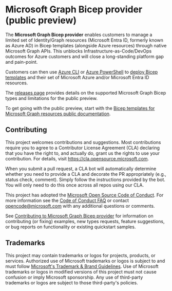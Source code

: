 # Microsoft Graph Bicep provider (public preview)

The **Microsoft Graph Bicep provider** enables customers to manage a limited set of Identity/Graph resources (Microsoft Entra ID, formerly known as Azure AD) in Bicep templates (alongside Azure resources) through native Microsoft Graph APIs.
This unblocks Infrastructure-as-Code/DevOps outcomes for Azure customers and will close a long-standing platform gap and pain-point.

Customers can then use [Azure CLI](https://learn.microsoft.com/cli/azure/) or [Azure PowerShell](https://learn.microsoft.com/powershell/azure/) to [deploy Bicep templates](https://learn.microsoft.com/azure/azure-resource-manager/bicep/deploy-cli) and their set of Microsoft Azure and/or Microsoft Entra ID resources.

The [releases page](https://github.com/microsoftgraph/msgraph-bicep-types/releases) provides details on the supported Microsoft Graph Bicep types and limitations for the public preview.

To get going with the public preview, start with the [Bicep templates for Microsoft Graph resources public documentation](https://aka.ms/graphbicep).

## Contributing

This project welcomes contributions and suggestions.  Most contributions require you to agree to a
Contributor License Agreement (CLA) declaring that you have the right to, and actually do, grant us
the rights to use your contribution. For details, visit https://cla.opensource.microsoft.com.

When you submit a pull request, a CLA bot will automatically determine whether you need to provide
a CLA and decorate the PR appropriately (e.g., status check, comment). Simply follow the instructions
provided by the bot. You will only need to do this once across all repos using our CLA.

This project has adopted the [Microsoft Open Source Code of Conduct](https://opensource.microsoft.com/codeofconduct/).
For more information see the [Code of Conduct FAQ](https://opensource.microsoft.com/codeofconduct/faq/) or
contact [opencode@microsoft.com](mailto:opencode@microsoft.com) with any additional questions or comments.

See [Contributing to Microsoft Graph Bicep provider](./CONTRIBUTING.md) for information on contributing (or fixing) examples, new types requests, feature suggestions, or bug reports on functionality or existing quickstart samples.

## Trademarks

This project may contain trademarks or logos for projects, products, or services. Authorized use of Microsoft 
trademarks or logos is subject to and must follow 
[Microsoft's Trademark & Brand Guidelines](https://www.microsoft.com/en-us/legal/intellectualproperty/trademarks/usage/general).
Use of Microsoft trademarks or logos in modified versions of this project must not cause confusion or imply Microsoft sponsorship.
Any use of third-party trademarks or logos are subject to those third-party's policies.
